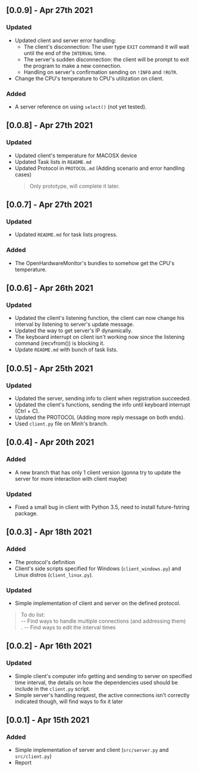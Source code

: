 ## [0.0.9] - Apr 27th 2021
### Updated
  - Updated client and server error handling:
    - The client's disconnection: The user type `EXIT` command it will wait until the end of the `INTERVAL` time.
    - The server's sudden disconnection: the client will be prompt to exit the program to make a new connection.
    - Handling on server's confirmation sending on `!INFO` and `!RGTR`.
  - Change the CPU's temperature to CPU's utilization on client.
### Added
  - A server reference on using `select()` (not yet tested).

## [0.0.8] - Apr 27th 2021
### Updated
  - Updated client's temperature for MACOSX device
  - Updated Task lists in `README.md` 
  - Updated Protocol in `PROTOCOL.md` (Adding scenario and error handling cases) 
    >Only prototype, will complete it later.
    
## [0.0.7] - Apr 27th 2021
### Updated
  - Updated `README.md` for task lists progress.
### Added
  - The OpenHardwareMonitor's bundles to somehow get the CPU's temperature.
## [0.0.6] - Apr 26th 2021
### Updated
  - Updated the client's listening function, the client can now change his interval by listening to server's update message.
  - Updated the way to get server's IP dynamically.
  - The keyboard interrupt on client isn't working now since the listening command (recvfrom()) is blocking it.
  - Update `README.md` with bunch of task lists.
  
## [0.0.5] - Apr 25th 2021
### Updated
  - Updated the server, sending info to client when registration succeeded.
  - Updated the client's functions, sending the info until keyboard interrupt (Ctrl + C).
  - Updated the PROTOCOL (Adding more reply message on both ends).
  - Used `client.py` file on Minh's branch.

## [0.0.4] - Apr 20th 2021
### Added
  -  A new branch that has only 1 client version (gonna try to update the server for more interaction with client maybe)
### Updated
  -  Fixed a small bug in client with Python 3.5, need to install future-fstring package.

## [0.0.3] - Apr 18th 2021
### Added
  - The protocol's definition
  - Client's side scripts specified for Windows (`client_windows.py`) and Linux distros (`client_linux.py`).
### Updated
  - Simple implementation of client and server on the defined protocol.
  > To do list: <br>
  -- Find ways to handle multiple connections (and addressing them) <br>.
  -- Find ways to edit the interval times <br>

## [0.0.2] - Apr 16th 2021
### Updated
  - Simple client's computer info getting and sending to server on specified time interval, the details on how the dependencies used should be include in the `client.py` script. 
  - Simple server's handling request, the active connections isn't correctly indicated though, will find ways to fix it later

## [0.0.1] - Apr 15th 2021

### Added
  - Simple implementation of server and client (`src/server.py` and `src/client.py`)
  - Report
